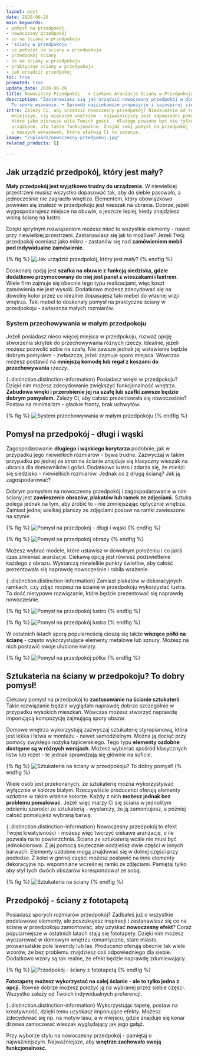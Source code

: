 ```yaml
---
layout: post
date: 2020-06-26
main_keywords:
- pomysł na przedpokój
- nowoczesny przedpokój
- co na ścianę w przedpokoju
- 'ściany w przedpokoju '
- co położyć na ściany w przedpokoju
- przedpokój ściany
- co na ściany w przedpokoju
- praktyczne ściany w przedpokoju
- jak urządzić przedpokój
toc: true
promoted: true
update_date: 2020-06-26
title: Nowoczesny Przedpokój - 4 Ciekawe Aranżacje Ściany w Przedpokoju
description: "Zastanawiasz się jak urządzić nowoczesny przedpokój w domu? \U0001F3E0
  To spore wyzwanie. ➡️ Sprawdź najciekawsze propozycje i zainspiruj się."
intro: Zależy Ci, aby urządzić nowoczesny przedpokój? Niezależnie od tego, czy dysponujesz
  mniejszym, czy większym wnętrzem - najważniejszy jest odpowiedni pomysł. To pomieszczenie,
  które jako pierwsze wita Twoich gości - dlatego powinno być nie tylko estetycznie
  urządzone, ale także funkcjonalne. Znajdź swój pomysł na przedpokój - skorzystaj
  z naszych wskazówek, które ułatwią Ci to zadanie.
image: "/uploads/nowoczesny-przedpokoj.jpg"
related_products: []

---
```

## Jak urządzić przedpokój, który jest mały?

**Mały przedpokój jest wyjątkowo trudny do urządzenia.** W niewielkiej przestrzeni musisz wszystko dopasować tak, aby do siebie pasowało, a jednocześnie nie zagraciło wnętrza. Elementem, który obowiązkowo powinien się znaleźć w przedpokoju jest wieszak na ubrania. Dobrze, jeżeli wygospodarujesz miejsce na obuwie, a jeszcze lepiej, kiedy znajdziesz wolną ścianę na lustro.

Dzięki sprytnym rozwiązaniom możesz mieć te wszystkie elementy - nawet przy niewielkiej przestrzeni. Zastanawiasz się jak to możliwe? Jeżeli Twój przedpokój oceniasz jako mikro - zastanów się nad **zamówieniem mebli pod indywidualne zamówienie**.

{% fig %}
![Jak urządzić przedpokój, który jest mały?](/uploads/maly-przedpokoj.jpg "Jak urządzić przedpokój, który jest mały?")
{% endfig %}

Doskonałą opcją jest **szafka na obuwie z funkcją siedziska, gdzie dodatkowo przymocowany do niej jest panel z wieszakami i lustrem.** Wiele firm zajmuje się obecnie tego typu realizacjami, więc koszt zamówienia nie jest wysoki. Dodatkowo możesz zdecydować się na dowolny kolor przez co idealnie dopasujesz taki mebel do własnej wizji wnętrza. Taki mebel to doskonały pomysł na praktyczne ściany w przedpokoju - zwłaszcza małych rozmiarów.

### System przechowywania w małym przedpokoju

Jeżeli posiadasz nieco więcej miejsca w przedpokoju, rozważ opcję stworzenia skrytek do przechowywania różnych rzeczy. Idealnie, jeżeli możesz pozwolić sobie na szafę. Nie zawsze jednak jej wstawienie będzie dobrym pomysłem - zwłaszcza, jeżeli zajmuje sporo miejsca. Wówczas możesz postawić na **mniejszą komodę lub regał z koszami do przechowywania** rzeczy.

{:.distinction.distinction-information}
Posiadasz wnęki w przedpokoju? Dzięki nim możesz zdecydowanie zwiększyć funkcjonalność wnętrza. **Zabudowa wnęki i przerobienie jej na szafę lub szafki zawsze będzie dobrym pomysłem.** Zależy Ci, aby całość prezentowała się nowocześnie? Postaw na minimalizm - gładkie fronty, brak uchwytów.

{% fig %}
![System przechowywania w małym przedpokoju](/uploads/duzy-bialy-nowoczesny-przedpokoj.jpg "System przechowywania w małym przedpokoju")
{% endfig %}

## Pomysł na przedpokój - długi i wąski

Zagospodarowanie **długiego i wąskiego korytarza** podobnie, jak w przypadku jego niewielkich rozmiarów - bywa trudne. Zazwyczaj w takim przypadku po jednej ze stron na ścianie znajduje się klasyczny wieszak na ubrania dla domowników i gości. Dodatkowo lustro i zdarza się, że mieści się siedzisko - niewielkich rozmiarów. Jednak co z drugą ścianą? Jak ją zagospodarować?

Dobrym pomysłem na nowoczesny przedpokój i zagospodarowanie w nim ściany jest **zawieszenie obrazów, plakatów lub ramek ze zdjęciami.** Sztuka polega jednak na tym, aby zrobić to - nie zmniejszając optycznie wnętrza. Zamiast jednej wielkiej planszy ze zdjęciami postaw na ramki zawieszone na szynie.

{% fig %}
![Pomysł na przedpokój - długi i wąski](/uploads/obrazy-na-scianie.jpg "Pomysł na przedpokój - długi i wąski")
{% endfig %}

{% fig %}
![Pomysł na przedpokój obrazy](/uploads/nowoczesny-przedpokoj-obrazy.jpg "Pomysł na przedpokój obrazy")
{% endfig %}

Możesz wybrać modele, które ustawisz w dowolnym położeniu i co jakiś czas zmieniać aranżacje. Ciekawą opcją jest również podświetlenie każdego z obrazu. Wystarczą niewielkie punkty świetlne, aby całość prezentowała się naprawdę nowocześnie i robiła wrażenie.

{:.distinction.distinction-information}
Zamiast plakatów w dekoracyjnych ramkach, czy zdjęć możesz na ścianie w przedpokoju wykorzystać lustra. To dość nietypowe rozwiązanie, które będzie prezentować się naprawdę nowocześnie.

{% fig %}
![Pomysł na przedpokój lustro](/uploads/lustra-na-scianie.jpg "Pomysł na przedpokój lustro")
{% endfig %}

{% fig %}
![Pomysł na przedpokój lustra](/uploads/rozne-lustra-na-scianie.jpg "Pomysł na przedpokój lustra")
{% endfig %}

W ostatnich latach sporą popularnością cieszą się także **wiszące półki na ścianę** - często wykorzystujące elementy metalowe lub sznury. Możesz na nich postawić swoje ulubione kwiaty.

{% fig %}
![Pomysł na przedpokój półka](/uploads/polki-z-kwiatami-przedpokoj.jpg "Pomysł na przedpokój półka")
{% endfig %}

## Sztukateria na ściany w przedpokoju? To dobry pomysł!

Ciekawy pomysł na przedpokój to **zastosowanie na ścianie sztukaterii**. Takie rozwiązanie będzie wyglądało naprawdę dobrze szczególnie w przypadku wysokich mieszkań. Wówczas możesz stworzyć naprawdę imponującą kompozycję zajmującą spory obszar.

Domowe wnętrza wykorzystują zazwyczaj sztukaterię styropianową, która jest lekka i łatwa w montażu - nawet samodzielnym. Można ją dociąć przy pomocy zwykłego nożyka tapicerskiego. Tego typu **elementy ozdobne dostępne są w różnych wersjach**. Możesz wybierać spośród klasycznych listw lub rozet - te jednak sprawdzają się głównie na suficie.

{% fig %}
![Sztukateria na ściany w przedpokoju? To dobry pomysł!](/uploads/sztukateria-na-scianie-korytarz.jpg "Sztukateria na ściany w przedpokoju? To dobry pomysł!")
{% endfig %}

Wiele osób jest przekonanych, że sztukaterię można wykorzystywać wyłącznie w kolorze białym. Rzeczywiście producenci oferują elementy ozdobne w takim właśnie kolorze. Każdy z nich **możesz jednak bez problemu pomalować**. Jeżeli więc marzy Ci się ściana w jednolitym odcieniu szarości ze sztukaterią - wystarczy, że ją zamontujesz, a później całość pomalujesz wybraną barwą.

{:.distinction.distinction-information}
Nowoczesny przedpokój to efekt Twojej kreatywności - możesz więc tworzyć ciekawe aranżacje, o ile pozwala na to powierzchnia. Ściana ze sztukaterią wcale nie musi być jednokolorowa. Z jej pomocą skutecznie oddzielisz dwie części w innych barwach. Elementy ozdobne mogą znajdować się w dolnej części przy podłodze. Z kolei w górnej części możesz postawić na inne elementy dekoracyjne np. wspomniane wcześniej ramki ze zdjęciami. Pamiętaj tylko aby styl tych dwóch obszarów korespondował ze sobą.

{% fig %}
![Sztukateria na ściany](/uploads/sztukateria-na-scianie-przedpokoj.jpg "Sztukateria na ściany")
{% endfig %}

## Przedpokój - ściany z fototapetą

Posiadasz sporych rozmiarów przedpokój? Zadbałeś już o wszystkie podstawowe elementy, ale poszukujesz inspiracji i zastanawiasz się co na ścianę w przedpokoju zamontować, aby uzyskać **nowoczesny efekt**? Coraz popularniejsze w ostatnich latach stają się fototapety. Dzięki nim możesz wyczarować w domowym wnętrzu romantyczne, stare miasto, prowansalskie pole lawendy lub las. Producenci oferują obecnie tak wiele wzorów, że bez problemu znajdziesz coś odpowiedniego dla siebie. Dodatkowo wzory są tak realne, że efekt będzie naprawdę zdumiewający.

{% fig %}
![Przedpokój - ściany z fototapetą](/uploads/nowoczesny-przedpokoj-fototapeta.jpg "Przedpokój - ściany z fototapetą")
{% endfig %}

**Fototapetę możesz wykorzystać na całej ścianie - ale to tylko jedna z opcji.** Równie dobrze możesz położyć ją na wybranej przez siebie części. Wszystko zależy od Twoich indywidualnych preferencji.

{:.distinction.distinction-information}
Wykorzystując tapetę, postaw na kreatywność, dzięki temu uzyskasz imponujące efekty. Możesz zdecydować się np. na motyw lasu, a w miejscu, gdzie znajduje się konar drzewa zamocować wieszak wyglądający jak jego gałąź.

Przy wyborze stylu na nowoczesny przedpokój - pamiętaj o najważniejszym. Najważniejsze, aby **wnętrze zachowało swoją funkcjonalność**.